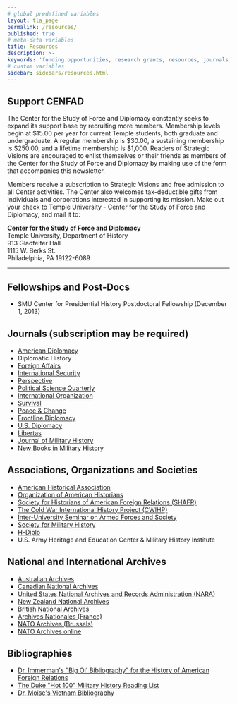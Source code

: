 ```yaml
---
# global predefined variables
layout: tla_page
permalink: /resources/
published: true
# meta-data variables
title: Resources
description: >-
keywords: 'funding opportunities, research grants, resources, journals, archives'
# custom variables
sidebar: sidebars/resources.html       
---
```

## Support CENFAD
The Center for the Study of Force and Diplomacy constantly seeks to expand its support base by recruiting more members. Membership levels begin at $15.00 per year for current Temple students, both graduate and undergraduate. A regular membership is $30.00, a sustaining membership is $250.00, and a lifetime membership is $1,000. Readers of Strategic Visions are encouraged to enlist themselves or their friends as members of the Center for the Study of Force and Diplomacy by making use of the form that accompanies this newsletter.

Members receive a subscription to Strategic Visions and free admission to all Center activities. The Center also welcomes tax-deductible gifts from individuals and corporations interested in supporting its mission. Make out your check to Temple University - Center for the Study of Force and Diplomacy, and mail it to:

**Center for the Study of Force and Diplomacy**<br>
Temple University, Department of History<br>
913 Gladfelter Hall<br>
1115 W. Berks St.<br>
Philadelphia, PA 19122-6089<br>

___

## Fellowships and Post-Docs
- SMU Center for Presidential History Postdoctoral Fellowship (December 1, 2013)

## Journals (subscription may be required)
- [American Diplomacy](http://www.unc.edu/depts/diplomat/)
- Diplomatic History
- [Foreign Affairs](http://www.foreignaffairs.org/)
- [International Security](http://www.mitpressjournals.org/loi/isec)
- [Perspective](http://web.bu.edu/ISCIP/perspective.html)
- [Political Science Quarterly](http://www.psqonline.org/)
- [International Organization](http://journals.cambridge.org/action/displayJournal?jid=INO)
- [Survival](http://www.tandfonline.com/loi/tsur20#.UknnjYbkt8E)
- [Peace & Change](http://onlinelibrary.wiley.com/journal/10.1111/(ISSN)1468-0130)
- [Frontline Diplomacy](http://memory.loc.gov/ammem/collections/diplomacy/)
- [U.S. Diplomacy](http://www.usdiplomacy.org/)
- [Libertas](http://www.libertas.bham.ac.uk/)
- [Journal of Military History](http://www.smh-hq.org/jmh/)
- [New Books in Military History](http://newbooksinmilitaryhistory.com/)

## Associations, Organizations and Societies
- [American Historical Association](http://www.historians.org/)
- [Organization of American Historians](http://www.oah.org/)
- [Society for Historians of American Foreign Relations (SHAFR)](http://www.shafr.org/)
- [The Cold War International History Project (CWIHP)](http://www.wilsoncenter.org/index.cfm?fuseaction=topics.home&topic_id=1409)
- [Inter-University Seminar on Armed Forces and Society](http://www.iusafs.org/)
- [Society for Military History](http://www.smh-hq.org/)
- [H-Diplo](http://www.h-net.msu.edu/~diplo/)
- U.S. Army Heritage and Education Center & Military History Institute

## National and International Archives
- [Australian Archives](http://www.naa.gov.au/default.html)
- [Canadian National Archives](http://www.archives.ca/)
- [United States National Archives and Records Administration (NARA)](http://www.nara.gov/)
- [New Zealand National Archives](http://www.archives.govt.nz/)
- [British National Archives](http://www.nationalarchives.gov.uk/)
- [Archives Nationales (France)](http://www.archivesnationales.culture.gouv.fr/)
- [NATO Archives (Brussels)](http://www.nato.int/cps/en/natolive/68238.htm)
- [NATO Archives online](http://archives.nato.int/)

## Bibliographies
- [Dr. Immerman's "Big Ol' Bibliography" for the History of American Foreign Relations](http://astro.temple.edu/~rimmerma/461bib.html)
- [The Duke "Hot 100" Military History Reading List](http://www.h-net.org/~war/Hot100/)
- [Dr. Moise's Vietnam Bibliography](http://edmoise.sites.clemson.edu/bibliography.html)
